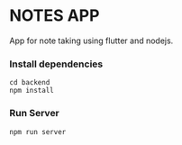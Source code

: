 # NOTES APP

App for note taking using flutter and nodejs.

### Install dependencies

```
cd backend
npm install

```

### Run Server

```
npm run server
```




